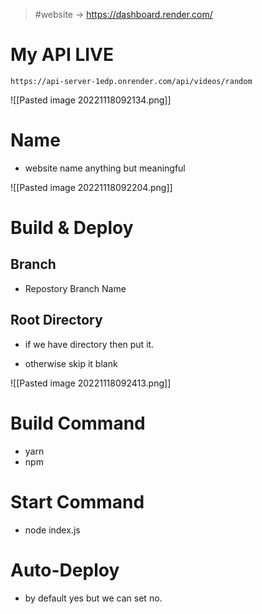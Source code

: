> #website -> https://dashboard.render.com/

# My API LIVE

```url
https://api-server-1edp.onrender.com/api/videos/random
```


![[Pasted image 20221118092134.png]]


# Name 
- website name anything but meaningful 

![[Pasted image 20221118092204.png]]

# Build & Deploy


## Branch 
- Repostory Branch Name


## Root Directory 

- if we have directory then put it.

- otherwise skip it blank

![[Pasted image 20221118092413.png]]

# Build Command
- yarn 
- npm

# Start Command
- node index.js

# Auto-Deploy
- by default yes but we can set no.
